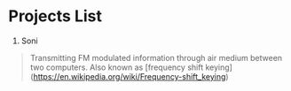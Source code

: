 # Projects List

1. Soni
>Transmitting FM modulated information through air medium between two computers. Also known as [frequency shift keying] (https://en.wikipedia.org/wiki/Frequency-shift_keying) 

